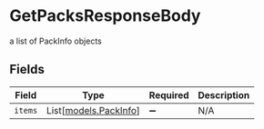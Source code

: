 # GetPacksResponseBody

a list of PackInfo objects


## Fields

| Field                                          | Type                                           | Required                                       | Description                                    |
| ---------------------------------------------- | ---------------------------------------------- | ---------------------------------------------- | ---------------------------------------------- |
| `items`                                        | List[[models.PackInfo](../models/packinfo.md)] | :heavy_minus_sign:                             | N/A                                            |